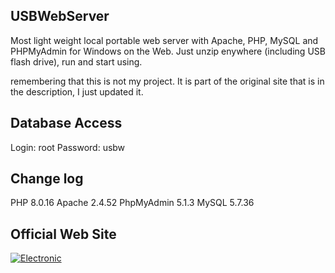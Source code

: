 ## USBWebServer

Most light weight local portable web server with Apache, PHP, MySQL and PHPMyAdmin for Windows on the Web. Just unzip enywhere (including USB flash drive), run and start using.

remembering that this is not my project. It is part of the original site that is in the description, I just updated it. 

## Database Access

Login: root
Password: usbw

## Change log

PHP 8.0.16
Apache 2.4.52
PhpMyAdmin 5.1.3
MySQL 5.7.36

## Official Web Site

[![Electronic](https://www.usbwebserver.net/images/upload/icons/electronic/publishing_black.svg)](https://www.usbwebserver.net/webserver/)
